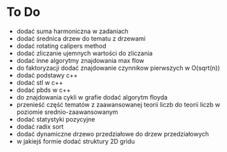 # To Do

- dodać suma harmoniczna w zadaniach
- dodać średnica drzew do tematu z drzewami
- dodać rotating calipers method
- dodać zliczanie ujemnych wartości do zliczania
- dodać inne algorytmy znajdowania max flow
- do faktoryzacji dodać znajdowanie czynnikow pierwszych w O(sqrt(n))
- dodać podstawy c++
- dodać stl w c++
- dodać pbds w c++
- do znajdowania cykli w grafie dodać algorytm floyda
- przenieść część tematów z zaawansowanej teorii liczb do teorii liczb w poziomie srednio-zaawansowanym
- dodać statystyki pozycyjne
- dodać radix sort
- dodać dynamiczne drzewo przedziałowe do drzew przedziałowych
- w jakiejś formie dodać struktury 2D gridu
